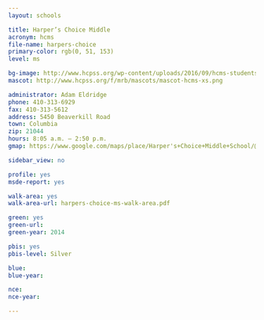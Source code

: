 ```yaml
---
layout: schools

title: Harper’s Choice Middle
acronym: hcms
file-name: harpers-choice
primary-color: rgb(0, 51, 153)
level: ms

bg-image: http://www.hcpss.org/wp-content/uploads/2016/09/hcms-students-btsn-strings-group.jpg
mascot: http://www.hcpss.org/f/mrb/mascots/mascot-hcms-xs.png

administrator: Adam Eldridge
phone: 410-313-6929
fax: 410-313-5612
address: 5450 Beaverkill Road
town: Columbia
zip: 21044
hours: 8:05 a.m. – 2:50 p.m.
gmap: https://www.google.com/maps/place/Harper's+Choice+Middle+School/@39.2246118,-76.8898421,17z/data=!3m1!4b1!4m2!3m1!1s0x89b7df6e8371d879:0xc96b7c405c7391ce?hl=en

sidebar_view: no

profile: yes
msde-report: yes

walk-area: yes
walk-area-url: harpers-choice-ms-walk-area.pdf

green: yes
green-url:
green-year: 2014

pbis: yes
pbis-level: Silver

blue:
blue-year:

nce:
nce-year:

---
```

